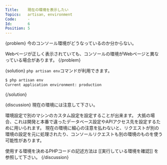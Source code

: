 ```yaml
---
Title:    現在の環境を表示したい
Topics:   artisan, environment
Code:     -
Id:       6
Position: 5
---
```


{problem}
今のコンソール環境がどうなっているのか分からない。

Webページが正しく表示されていても、コンソールの環境がWebページと異なっている場合があります。
{/problem}

{solution}
`php artisan env`コマンドが利用できます。

```bash
$ php artisan env
Current application environment: production
```
{/solution}

{discussion}
現在の環境には注意して下さい。

環境設定で別のマシンのカスタム設定を設定することが出来ます。
大抵の場合、これは開発と本番で違ったデータベース設定やAPIアクセス先を設定するために用いられます。
現在の環境に細心の注意を払わないと、リクエストが別の環境の設定を元に処理されたり、コンソールリクエストも別の環境のものを使う可能性があります。

使用する環境を決めるPHPコードの記述方法は [[実行している環境を確認]] を参照して下さい。
{/discussion}
